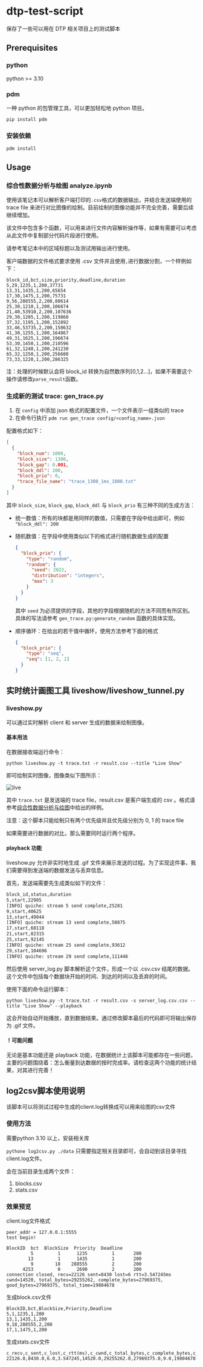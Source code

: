 # dtp-test-script

保存了一些可以用在 DTP 相关项目上的测试脚本

## Prerequisites

### python

python >= 3.10

### pdm

一种 python 的包管理工具，可以更加轻松地 python 项目。

```shell
pip install pdm
```

### 安装依赖

```shell
pdm install
```

## Usage

### 综合性数据分析与绘图 analyze.ipynb

使用该笔记本可以解析客户端打印的`.csv`格式的数据输出，并结合发送端使用的 trace file 来进行对比图像的绘制。目前绘制的图像功能并不完全完善，需要后续继续增加。

该文件中包含多个函数，可以用来进行文件内容解析操作等，如果有需要可以考虑从此文件中复制部分代码片段进行使用。

请参考笔记本中的区域标题以及测试用输出进行使用。

客户端数据的文件格式要求使用 .csv 文件并且使用`,`进行数据分割，一个样例如下：

```csv
block_id,bct,size,priority,deadline,duration
5,29,1235,1,200,37731
13,31,1435,1,200,65654
17,30,1475,1,200,75731
9,56,288555,2,200,80614
25,30,1210,1,200,106874
21,40,53910,2,200,107636
29,30,1205,1,200,119860
37,32,1195,1,200,152892
33,46,53735,2,200,158632
41,30,1255,1,200,164867
49,31,1625,1,200,196674
53,30,1450,1,200,210596
61,32,1240,1,200,241230
65,32,1250,1,200,256600
73,33,1220,1,200,286325
```

注：处理的时候默认会将 block_id 转换为自然数序列\[0,1,2...\]，如果不需要这个操作请修改`parse_result`函数。

### 生成新的测试 trace: gen_trace.py

1. 在 `config` 中添加 json 格式的配置文件，一个文件表示一组类似的 trace
2. 在命令行执行 `pdm run gen_trace config/<config_name>.json`

配置格式如下：

```json
[
  {
    "block_num": 1000,
    "block_size": 1300,
    "block_gap": 0.001,
    "block_ddl": 200,
    "block_prio": 0,
    "trace_file_name": "trace_1300_1ms_1000.txt"
  }
]
```

其中 `block_size`, `block_gap`, `block_ddl` 与 `block_prio` 有三种不同的生成方法：

- 统一数值：所有的块都是用同样的数值，只需要在字段中给出即可，例如 `"block_ddl": 200` 
- 随机数值：在字段中使用类似以下的格式进行随机数据生成的配置
  ```json
  {
    "block_prio": {
      "type": "random",
      "random": {
        "seed": 2022,
        "distribution": "integers",
        "max": 3
      }
    }
  }
  ```
  其中 `seed` 为必须提供的字段，其他的字段根据随机的方法不同而有所区别。具体的写法请参考 `gen_trace.py:generate_random` 函数的具体实现。
- 顺序循环：在给出的若干值中循环，使用方法参考下面的格式

  ```json
  {
    "block_prio": {
      "type": "seq",
      "seq": [1, 2, 2]
    }
  }
  ```

## 实时统计画图工具 liveshow/liveshow_tunnel.py

### liveshow.py

可以通过实时解析 client 和 server 生成的数据来绘制图像。

#### 基本用法

在数据接收端运行命令：

```shell
python liveshow.py -t trace.txt -r result.csv --title "Live Show"
```

即可绘制实时图像，图像类似下图所示：

![live](./imgs/readme/live.png)

其中 `trace.txt` 是发送端的 trace file，result.csv 是客户端生成的 csv 。格式请参考[综合性数据分析与绘图](#综合性数据分析与绘图-analyze.ipynb)中给出的样例。

注意：这个脚本只能绘制只有两个优先级并且优先级分别为 0, 1 的 trace file

如果需要进行数据的对比，那么需要同时运行两个程序。

#### playback 功能

liveshow.py 允许非实时地生成 .gif 文件来展示发送的过程。为了实现这件事，我们需要得到发送端的数据发送与丢弃信息。

首先，发送端需要先生成类似如下的文件：

```txt
block_id,status,duration
5,start,22985
[INFO] quiche: stream 5 send complete,25281
9,start,40625
13,start,49044
[INFO] quiche: stream 13 send complete,50875
17,start,60118
21,start,82315
25,start,92145
[INFO] quiche: stream 25 send complete,93612
29,start,104696
[INFO] quiche: stream 29 send complete,111446
```

然后使用 server_log.py 脚本解析这个文件，形成一个以 .csv.csv 结尾的数据。这个文件中包括每个数据块开始的时间、到达的时间以及丢弃的时间。

使用下面的命令运行脚本：

```shell
python liveshow.py -t trace.txt -r result.csv -s server_log.csv.csv --title "Live Show" --playback
```

这会开始自动开始播放，直到数据结束。通过修改脚本最后的代码即可将输出保存为 .gif 文件。

#### ！可能问题

无论是基本功能还是 playback 功能，在数据统计上该脚本可能都存在一些问题，主要的问题围绕着：怎么衡量到达数据的按时完成率。请检查这两个功能的统计结果，对其进行完善！

## log2csv脚本使用说明

该脚本可以将测试过程中生成的client.log转换成可以用来绘图的csv文件

### 使用方法
需要python 3.10 以上，安装相关库

`pythone log2csv.py ./data`
只需要指定相关目录即可，会自动到该目录寻找client.log文件。

会在当前目录生成两个文件：
1. blocks.csv
2. stats.csv
### 效果预览
client.log文件格式
```log
peer_addr = 127.0.0.1:5555
test begin!

BlockID  bct  BlockSize  Priority  Deadline
         5         1      1235         1       200
        13         1      1435         1       200
         9        18    288555         2       200
      4253         0      2690         2       200
connection closed, recv=22126 sent=8430 lost=6 rtt=3.547245ms cwnd=14520, total_bytes=29255262, complete_bytes=27969375, good_bytes=27969375, total_time=19804678
```

生成block.csv文件
```csv
BlockID,bct,BlockSize,Priority,Deadline
5,1,1235,1,200
13,1,1435,1,200
9,18,288555,2,200
17,1,1475,1,200
```
生成stats.csv文件
```csv
c_recv,c_sent,c_lost,c_rtt(ms),c_cwnd,c_total_bytes,c_complete_bytes,c_good_bytes,c_total_time(us),qoe,retry_times
22126.0,8430.0,6.0,3.547245,14520.0,29255262.0,27969375.0,9.0,19804678.0,-1,-1
```
